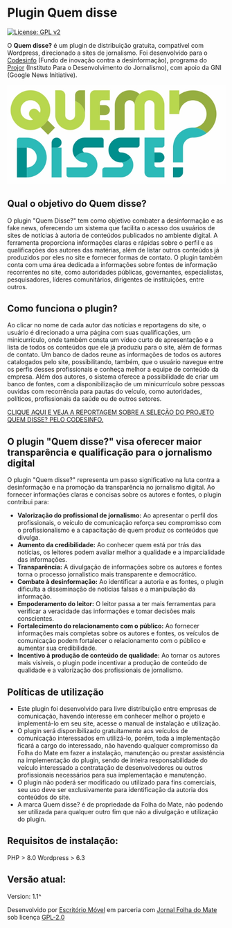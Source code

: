 # Plugin Quem disse
[![License: GPL v2](https://img.shields.io/badge/License-GPL%20v2-blue.svg)](https://www.gnu.org/licenses/old-licenses/gpl-2.0.pt-br.html)

O **Quem disse?** é um plugin de distribuição gratuita, compatível com Wordpress, direcionado a sites de jornalismo. Foi desenvolvido para o [Codesinfo](https://codesinfo.com.br/) (Fundo de inovação contra a desinformação), programa do [Projor](http://projor.org.br) (Instituto Para o Desenvolvimento do Jornalismo), com apoio da GNI (Google News Initiative).

![Quem Disse](https://raw.githubusercontent.com/fgpetter/quem-disse/refs/heads/master/assets/img/logo_quem_disse.png)


## Qual o objetivo do Quem disse?
O plugin "Quem Disse?" tem como objetivo combater a desinformação e as fake news, oferecendo um sistema que facilita o acesso dos usuários de sites de notícias à autoria de conteúdos publicados no ambiente digital.
A ferramenta proporciona informações claras e rápidas sobre o perfil e as qualificações dos autores das matérias, além de listar outros conteúdos já produzidos por eles no site e fornecer formas de contato.
O plugin também conta com uma área dedicada a informações sobre fontes de informação recorrentes no site, como autoridades públicas, governantes, especialistas, pesquisadores, líderes comunitários, dirigentes de instituições, entre outros.


## Como funciona o plugin?
Ao clicar no nome de cada autor das notícias e reportagens do site, o usuário é direcionado a uma página com suas qualificações, um minicurrículo, onde também consta um vídeo curto de apresentação e a lista de todos os conteúdos que ele já produziu para o site, além de formas de contato.
Um banco de dados reune as informações de todos os autores catalogados pelo site, possibilitando, também, que o usuário navegue entre os perfis desses profissionais e conheça melhor a equipe de conteúdo da empresa.
Além dos autores, o sistema oferece a possibilidade de criar um banco de fontes, com a disponibilização de um minicurrículo sobre pessoas ouvidas com recorrência para pautas do veículo, como autoridades, políticos, profissionais da saúde ou de outros setores.

[CLIQUE AQUI E VEJA A REPORTAGEM SOBRE A SELEÇÃO DO PROJETO QUEM DISSE? PELO CODESINFO.](https://codesinfo.com.br/cinco-projetos-sao-selecionados-para-fundo-de-inovacao-contra-a-desinformacao/)


## O plugin "Quem disse?" visa oferecer maior transparência e qualificação para o jornalismo digital
O plugin "Quem disse?" representa um passo significativo na luta contra a desinformação e na promoção da transparência no jornalismo digital. 
Ao fornecer informações claras e concisas sobre os autores e fontes, o plugin contribui para:
  - **Valorização do profissional de jornalismo:** Ao apresentar o perfil dos profissionais, o veículo de comunicação reforça seu compromisso com o profissionalismo e a capacitação de quem produz os conteúdos que divulga.
  - **Aumento da credibilidade:** Ao conhecer quem está por trás das notícias, os leitores podem avaliar melhor a qualidade e a imparcialidade das informações.
  - **Transparência:** A divulgação de informações sobre os autores e fontes torna o processo jornalístico mais transparente e democrático.
  - **Combate à desinformação:** Ao identificar a autoria e as fontes, o plugin dificulta a disseminação de notícias falsas e a manipulação da informação.
  - **Empoderamento do leitor:** O leitor passa a ter mais ferramentas para verificar a veracidade das informações e tomar decisões mais conscientes.
  - **Fortalecimento do relacionamento com o público:** Ao fornecer informações mais completas sobre os autores e fontes, os veículos de comunicação podem fortalecer o relacionamento com o público e aumentar sua credibilidade.
  - **Incentivo à produção de conteúdo de qualidade:** Ao tornar os autores mais visíveis, o plugin pode incentivar a produção de conteúdo de qualidade e a valorização dos profissionais de jornalismo.


## Políticas de utilização
- Este plugin foi desenvolvido para livre distribuição entre empresas de comunicação, havendo interesse em conhecer melhor o projeto e implementá-lo em seu site, acesse o manual de instalação e utilização.
- O plugin será disponibilizado gratuitamente aos veículos de comunicação interessados em utilizá-lo, porém, toda a implementação ficará a cargo do interessado, não havendo qualquer compromisso da Folha do Mate em fazer a instalação, manutenção ou prestar assistência na implementação do plugin, sendo de inteira responsabilidade do veículo interessado a contratação de desenvolvedores ou outros profissionais necessários para sua implementação e manutenção.
- O plugin não poderá ser modificado ou utilizado para fins comerciais, seu uso deve ser exclusivamente para identificação da autoria dos conteúdos do site.
- A marca Quem disse? é de propriedade da Folha do Mate, não podendo ser utilizada para qualquer outro fim que não a divulgação e utilização do plugin.


## Requisitos de instalação:
PHP > 8.0
Wordpress > 6.3

## Versão atual:
Version: 1.1^


Desenvolvido por [Escritório Móvel](https://www.escritoriomovel.com) em parceria com [Jornal Folha do Mate](https://www.folhadomate.com.br)
sob licença [GPL-2.0](https://www.gnu.org/licenses/old-licenses/gpl-2.0.pt-br.html)